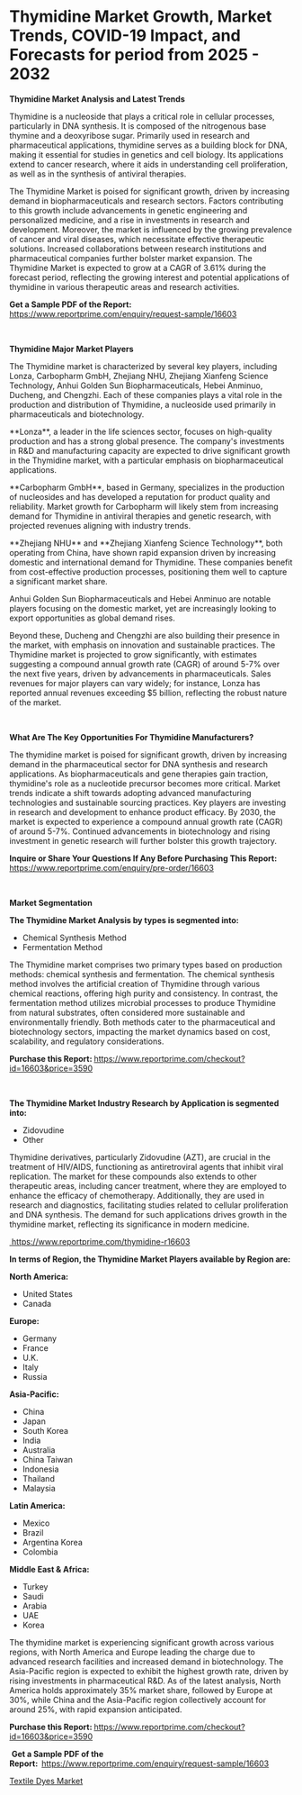 <p><h1>Thymidine Market Growth, Market Trends, COVID-19 Impact, and Forecasts for period from 2025 - 2032</h1></p><p><strong>Thymidine Market Analysis and Latest Trends</strong></p>
<p><p>Thymidine is a nucleoside that plays a critical role in cellular processes, particularly in DNA synthesis. It is composed of the nitrogenous base thymine and a deoxyribose sugar. Primarily used in research and pharmaceutical applications, thymidine serves as a building block for DNA, making it essential for studies in genetics and cell biology. Its applications extend to cancer research, where it aids in understanding cell proliferation, as well as in the synthesis of antiviral therapies.</p><p>The Thymidine Market is poised for significant growth, driven by increasing demand in biopharmaceuticals and research sectors. Factors contributing to this growth include advancements in genetic engineering and personalized medicine, and a rise in investments in research and development. Moreover, the market is influenced by the growing prevalence of cancer and viral diseases, which necessitate effective therapeutic solutions. Increased collaborations between research institutions and pharmaceutical companies further bolster market expansion. The Thymidine Market is expected to grow at a CAGR of 3.61% during the forecast period, reflecting the growing interest and potential applications of thymidine in various therapeutic areas and research activities.</p></p>
<p><strong>Get a Sample PDF of the Report:&nbsp;</strong> <a href="https://www.reportprime.com/enquiry/request-sample/16603?utm_campaign=2459&utm_medium=2&utm_source=Github&utm_content=ia&utm_term=18032025&utm_id=thymidine">https://www.reportprime.com/enquiry/request-sample/16603</a></p>
<p>&nbsp;</p>
<p><strong>Thymidine Major Market Players</strong></p>
<p><p>The Thymidine market is characterized by several key players, including Lonza, Carbopharm GmbH, Zhejiang NHU, Zhejiang Xianfeng Science Technology, Anhui Golden Sun Biopharmaceuticals, Hebei Anminuo, Ducheng, and Chengzhi. Each of these companies plays a vital role in the production and distribution of Thymidine, a nucleoside used primarily in pharmaceuticals and biotechnology.</p><p>**Lonza**, a leader in the life sciences sector, focuses on high-quality production and has a strong global presence. The company's investments in R&D and manufacturing capacity are expected to drive significant growth in the Thymidine market, with a particular emphasis on biopharmaceutical applications.</p><p>**Carbopharm GmbH**, based in Germany, specializes in the production of nucleosides and has developed a reputation for product quality and reliability. Market growth for Carbopharm will likely stem from increasing demand for Thymidine in antiviral therapies and genetic research, with projected revenues aligning with industry trends.</p><p>**Zhejiang NHU** and **Zhejiang Xianfeng Science Technology**, both operating from China, have shown rapid expansion driven by increasing domestic and international demand for Thymidine. These companies benefit from cost-effective production processes, positioning them well to capture a significant market share.</p><p>Anhui Golden Sun Biopharmaceuticals and Hebei Anminuo are notable players focusing on the domestic market, yet are increasingly looking to export opportunities as global demand rises.</p><p>Beyond these, Ducheng and Chengzhi are also building their presence in the market, with emphasis on innovation and sustainable practices. The Thymidine market is projected to grow significantly, with estimates suggesting a compound annual growth rate (CAGR) of around 5-7% over the next five years, driven by advancements in pharmaceuticals. Sales revenues for major players can vary widely; for instance, Lonza has reported annual revenues exceeding $5 billion, reflecting the robust nature of the market.</p></p>
<p>&nbsp;</p>
<p><strong>What Are The Key Opportunities For Thymidine Manufacturers?</strong></p>
<p><p>The thymidine market is poised for significant growth, driven by increasing demand in the pharmaceutical sector for DNA synthesis and research applications. As biopharmaceuticals and gene therapies gain traction, thymidine's role as a nucleotide precursor becomes more critical. Market trends indicate a shift towards adopting advanced manufacturing technologies and sustainable sourcing practices. Key players are investing in research and development to enhance product efficacy. By 2030, the market is expected to experience a compound annual growth rate (CAGR) of around 5-7%. Continued advancements in biotechnology and rising investment in genetic research will further bolster this growth trajectory.</p></p>
<p><strong>Inquire or Share Your Questions If Any Before Purchasing This Report:</strong> <a href="https://www.reportprime.com/enquiry/pre-order/16603?utm_campaign=2459&utm_medium=2&utm_source=Github&utm_content=ia&utm_term=18032025&utm_id=thymidine">https://www.reportprime.com/enquiry/pre-order/16603</a></p>
<p>&nbsp;</p>
<p><strong>Market Segmentation</strong></p>
<p><strong>The Thymidine Market Analysis by types is segmented into:</strong></p>
<p><ul><li>Chemical Synthesis Method</li><li>Fermentation Method</li></ul></p>
<p><p>The Thymidine market comprises two primary types based on production methods: chemical synthesis and fermentation. The chemical synthesis method involves the artificial creation of Thymidine through various chemical reactions, offering high purity and consistency. In contrast, the fermentation method utilizes microbial processes to produce Thymidine from natural substrates, often considered more sustainable and environmentally friendly. Both methods cater to the pharmaceutical and biotechnology sectors, impacting the market dynamics based on cost, scalability, and regulatory considerations.</p></p>
<p><strong>Purchase this Report:&nbsp;</strong><a href="https://www.reportprime.com/checkout?id=16603&price=3590&utm_campaign=2459&utm_medium=2&utm_source=Github&utm_content=ia&utm_term=18032025&utm_id=thymidine">https://www.reportprime.com/checkout?id=16603&price=3590</a></p>
<p>&nbsp;</p>
<p><strong>The Thymidine Market Industry Research by Application is segmented into:</strong></p>
<p><ul><li>Zidovudine</li><li>Other</li></ul></p>
<p><p>Thymidine derivatives, particularly Zidovudine (AZT), are crucial in the treatment of HIV/AIDS, functioning as antiretroviral agents that inhibit viral replication. The market for these compounds also extends to other therapeutic areas, including cancer treatment, where they are employed to enhance the efficacy of chemotherapy. Additionally, they are used in research and diagnostics, facilitating studies related to cellular proliferation and DNA synthesis. The demand for such applications drives growth in the thymidine market, reflecting its significance in modern medicine.</p></p>
<p><a href="https://www.reportprime.com/thymidine-r16603?utm_campaign=2459&utm_medium=2&utm_source=Github&utm_content=ia&utm_term=18032025&utm_id=thymidine">&nbsp;https://www.reportprime.com/thymidine-r16603</a></p>
<p><strong>In terms of Region, the Thymidine Market Players available by Region are:</strong></p>
<p>
    <p> <strong> North America: </strong>
        <ul>
            <li>United States</li>
            <li>Canada</li>
        </ul>
        </p> 
    <p> <strong> Europe: </strong>
        <ul>
            <li>Germany</li>
            <li>France</li>
            <li>U.K.</li>
            <li>Italy</li>
            <li>Russia</li>
        </ul>
        </p> 
    <p> <strong> Asia-Pacific: </strong>
        <ul>
            <li>China</li>
            <li>Japan</li>
            <li>South Korea</li>
            <li>India</li>
            <li>Australia</li>
            <li>China Taiwan</li>
            <li>Indonesia</li>
            <li>Thailand</li>
            <li>Malaysia</li>
        </ul>
        </p> 
    <p> <strong> Latin America: </strong>
        <ul>
            <li>Mexico</li>
            <li>Brazil</li>
            <li>Argentina Korea</li>
            <li>Colombia</li>
        </ul>
        </p> 
    <p> <strong> Middle East & Africa: </strong>
        <ul>
            <li>Turkey</li>
            <li>Saudi</li>
            <li>Arabia</li>
            <li>UAE</li>
            <li>Korea</li>
        </ul>
    </p>
    </p>
<p><p>The thymidine market is experiencing significant growth across various regions, with North America and Europe leading the charge due to advanced research facilities and increased demand in biotechnology. The Asia-Pacific region is expected to exhibit the highest growth rate, driven by rising investments in pharmaceutical R&D. As of the latest analysis, North America holds approximately 35% market share, followed by Europe at 30%, while China and the Asia-Pacific region collectively account for around 25%, with rapid expansion anticipated.</p></p>
<p><strong>Purchase this Report: </strong><a href="https://www.reportprime.com/checkout?id=16603&price=3590&utm_campaign=2459&utm_medium=2&utm_source=Github&utm_content=ia&utm_term=18032025&utm_id=thymidine">https://www.reportprime.com/checkout?id=16603&price=3590</a></p>
<p>&nbsp;<strong>Get a Sample PDF of the Report:&nbsp;&nbsp;</strong><a href="https://www.reportprime.com/enquiry/request-sample/16603?utm_campaign=2459&utm_medium=2&utm_source=Github&utm_content=ia&utm_term=18032025&utm_id=thymidine">https://www.reportprime.com/enquiry/request-sample/16603</a></p>
<p><strong></strong></p>
<p><p><a href="https://github.com/hartsockdonnette82/Market-Research-Report-List-1/blob/main/textile-dyes-market.md?utm_campaign=2459&utm_medium=2&utm_source=Github&utm_content=ia&utm_term=18032025&utm_id=thymidine">Textile Dyes Market</a></p></p>